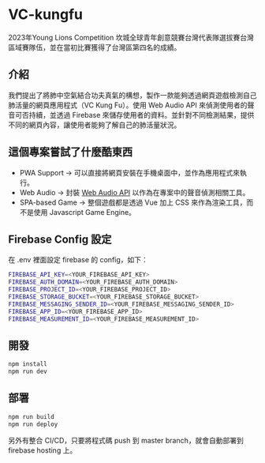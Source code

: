 # VC-kungfu

2023年Young Lions Competition 坎城全球青年創意競賽台灣代表隊選拔賽台灣區域賽隊伍，並在當初比賽獲得了台灣區第四名的成績。

## 介紹

我們提出了將肺中空氣結合功夫真氣的構想，製作一款能夠透過網頁遊戲檢測自己肺活量的網頁應用程式（VC Kung Fu）。使用 Web Audio API 來偵測使用者的聲音可否持續，並透過 Firebase 來儲存使用者的資料。並針對不同檢測結果，提供不同的網頁內容，讓使用者能夠了解自己的肺活量狀況。

## 這個專案嘗試了什麼酷東西

* PWA Support -> 可以直接將網頁安裝在手機桌面中，並作為應用程式來執行。
* Web Audio -> 封裝 [Web Audio API](https://www.w3.org/2011/audio/drafts/1WD/WebAudio/) 以作為在專案中的聲音偵測相關工具。
* SPA-based Game -> 整個遊戲都是透過 Vue 加上 CSS 來作為渲染工具，而不是使用 Javascript Game Engine。

## Firebase Config 設定

在 .env 裡面設定 firebase 的 config，如下：

```bash
FIREBASE_API_KEY=<YOUR_FIREBASE_API_KEY>
FIREBASE_AUTH_DOMAIN=<YOUR_FIREBASE_AUTH_DOMAIN>
FIREBASE_PROJECT_ID=<YOUR_FIREBASE_PROJECT_ID>
FIREBASE_STORAGE_BUCKET=<YOUR_FIREBASE_STORAGE_BUCKET>
FIREBASE_MESSAGING_SENDER_ID=<YOUR_FIREBASE_MESSAGING_SENDER_ID>
FIREBASE_APP_ID=<YOUR_FIREBASE_APP_ID>
FIREBASE_MEASUREMENT_ID=<YOUR_FIREBASE_MEASUREMENT_ID>
```

## 開發

```bash
npm install
npm run dev
```

## 部署

```bash
npm run build
npm run deploy
```
另外有整合 CI/CD，只要將程式碼 push 到 master branch，就會自動部署到 firebase hosting 上。
